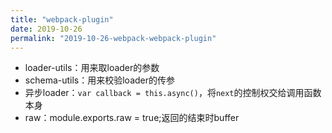 ```yaml
---
title: "webpack-plugin"
date: 2019-10-26
permalink: "2019-10-26-webpack-webpack-plugin"
---
```





- loader-utils：用来取loader的参数
- schema-utils：用来校验loader的传参
- 异步loader：`var callback = this.async()`，将`next`的控制权交给调用函数本身
- raw：module.exports.raw = true;返回的结束时buffer
